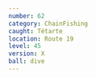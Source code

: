 ```yaml
---
number: 62
category: ChainFishing
caught: Tétarte
location: Route 19
level: 45
version: X
ball: dive
---
```


